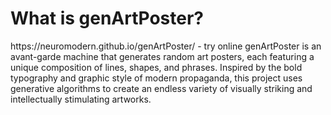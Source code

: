 <h1>What is genArtPoster?</h1>
https://neuromodern.github.io/genArtPoster/ - try online
genArtPoster is an avant-garde machine that generates random art posters, each featuring a unique composition of lines, shapes, and phrases. Inspired by the bold typography and graphic style of modern propaganda, this project uses generative algorithms to create an endless variety of visually striking and intellectually stimulating artworks.

